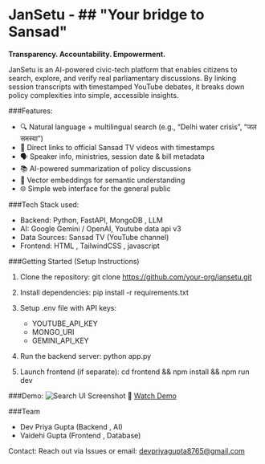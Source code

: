 # JanSetu - ## "Your bridge to Sansad"
**Transparency. Accountability. Empowerment.**

JanSetu is an AI-powered civic-tech platform that enables citizens to search, explore, and verify real parliamentary discussions. 
By linking session transcripts with timestamped YouTube debates, it breaks down policy complexities into simple, accessible insights.


###Features:
- 🔍 Natural language + multilingual search (e.g., “Delhi water crisis”, “जल समस्या”)
- 🎥 Direct links to official Sansad TV videos with timestamps
- 🗣️ Speaker info, ministries, session date & bill metadata
- 📚 AI-powered summarization of policy discussions
- 🧠 Vector embeddings for semantic understanding
- 🌐 Simple web interface for the general public


###Tech Stack used:
- Backend: Python, FastAPI, MongoDB , LLM
- AI: Google Gemini / OpenAI, Youtube data api v3
- Data Sources: Sansad TV (YouTube channel)
- Frontend: HTML , TailwindCSS , javascript

###Getting Started (Setup Instructions)
1. Clone the repository:
   git clone https://github.com/your-org/jansetu.git

2. Install dependencies:
   pip install -r requirements.txt

3. Setup .env file with API keys:
   - YOUTUBE_API_KEY
   - MONGO_URI
   - GEMINI_API_KEY

4. Run the backend server:
   python app.py

5. Launch frontend (if separate):
   cd frontend && npm install && npm run dev


###Demo:
![Search UI Screenshot](images/demo_search.png)
🎥 [Watch Demo](https://youtu.be/demo-link)


###Team
- Dev Priya Gupta (Backend , AI)
- Vaidehi Gupta (Frontend , Database)


Contact:
Reach out via Issues or email: devpriyagupta8765@gmail.com

